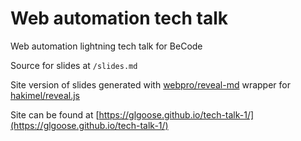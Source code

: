 # Web automation tech talk

Web automation lightning tech talk for BeCode

Source for slides at `/slides.md`

Site version of slides generated with [webpro/reveal-md](https://github.com/webpro/reveal-md) wrapper for [hakimel/reveal.js](https://github.com/hakimel/reveal.js)  

Site can be found at [https://glgoose.github.io/tech-talk-1/](https://glgoose.github.io/tech-talk-1/)
